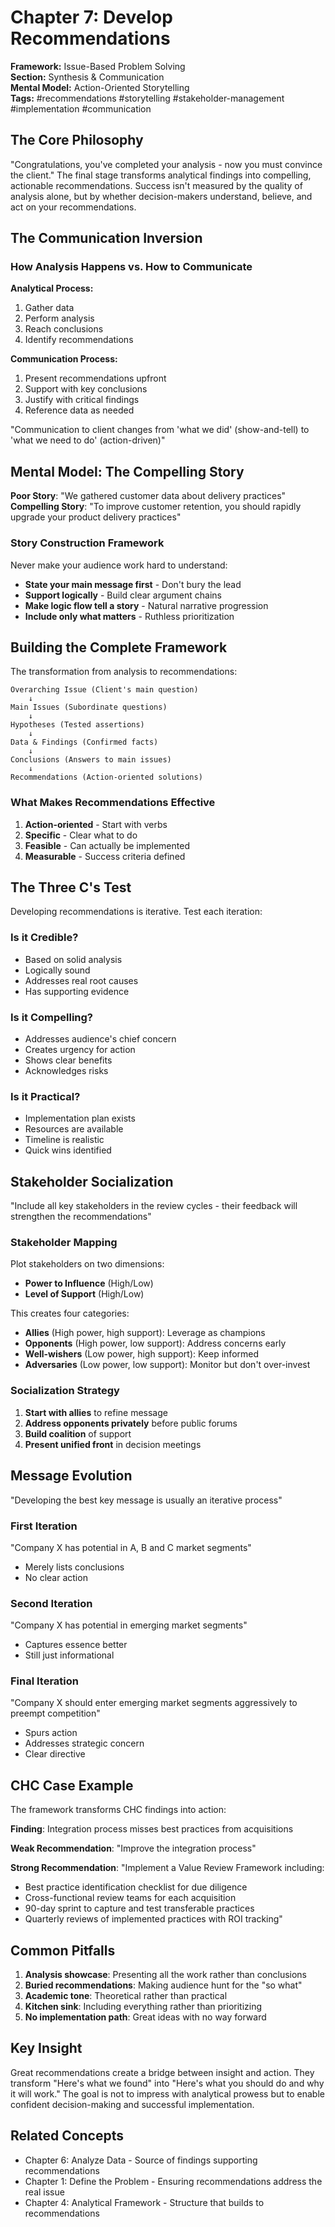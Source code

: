 # Chapter 7: Develop Recommendations

**Framework:** Issue-Based Problem Solving  
**Section:** Synthesis & Communication  
**Mental Model:** Action-Oriented Storytelling  
**Tags:** #recommendations #storytelling #stakeholder-management #implementation #communication

## The Core Philosophy

"Congratulations, you've completed your analysis - now you must convince the client." The final stage transforms analytical findings into compelling, actionable recommendations. Success isn't measured by the quality of analysis alone, but by whether decision-makers understand, believe, and act on your recommendations.

## The Communication Inversion

### How Analysis Happens vs. How to Communicate

**Analytical Process:**
1. Gather data
2. Perform analysis  
3. Reach conclusions
4. Identify recommendations

**Communication Process:**
1. Present recommendations upfront
2. Support with key conclusions
3. Justify with critical findings
4. Reference data as needed

"Communication to client changes from 'what we did' (show-and-tell) to 'what we need to do' (action-driven)"

## Mental Model: The Compelling Story

**Poor Story**: "We gathered customer data about delivery practices"
**Compelling Story**: "To improve customer retention, you should rapidly upgrade your product delivery practices"

### Story Construction Framework
Never make your audience work hard to understand:
- **State your main message first** - Don't bury the lead
- **Support logically** - Build clear argument chains
- **Make logic flow tell a story** - Natural narrative progression
- **Include only what matters** - Ruthless prioritization

## Building the Complete Framework

The transformation from analysis to recommendations:

```
Overarching Issue (Client's main question)
    ↓
Main Issues (Subordinate questions)
    ↓
Hypotheses (Tested assertions)
    ↓
Data & Findings (Confirmed facts)
    ↓
Conclusions (Answers to main issues)
    ↓
Recommendations (Action-oriented solutions)
```

### What Makes Recommendations Effective

1. **Action-oriented** - Start with verbs
2. **Specific** - Clear what to do
3. **Feasible** - Can actually be implemented
4. **Measurable** - Success criteria defined

## The Three C's Test

Developing recommendations is iterative. Test each iteration:

### Is it Credible?
- Based on solid analysis
- Logically sound
- Addresses real root causes
- Has supporting evidence

### Is it Compelling?
- Addresses audience's chief concern
- Creates urgency for action
- Shows clear benefits
- Acknowledges risks

### Is it Practical?
- Implementation plan exists
- Resources are available
- Timeline is realistic
- Quick wins identified

## Stakeholder Socialization

"Include all key stakeholders in the review cycles - their feedback will strengthen the recommendations"

### Stakeholder Mapping
Plot stakeholders on two dimensions:
- **Power to Influence** (High/Low)
- **Level of Support** (High/Low)

This creates four categories:
- **Allies** (High power, high support): Leverage as champions
- **Opponents** (High power, low support): Address concerns early
- **Well-wishers** (Low power, high support): Keep informed
- **Adversaries** (Low power, low support): Monitor but don't over-invest

### Socialization Strategy
1. **Start with allies** to refine message
2. **Address opponents privately** before public forums
3. **Build coalition** of support
4. **Present unified front** in decision meetings

## Message Evolution

"Developing the best key message is usually an iterative process"

### First Iteration
"Company X has potential in A, B and C market segments"
- Merely lists conclusions
- No clear action

### Second Iteration  
"Company X has potential in emerging market segments"
- Captures essence better
- Still just informational

### Final Iteration
"Company X should enter emerging market segments aggressively to preempt competition"
- Spurs action
- Addresses strategic concern
- Clear directive

## CHC Case Example

The framework transforms CHC findings into action:

**Finding**: Integration process misses best practices from acquisitions

**Weak Recommendation**: "Improve the integration process"

**Strong Recommendation**: 
"Implement a Value Review Framework including:
- Best practice identification checklist for due diligence
- Cross-functional review teams for each acquisition
- 90-day sprint to capture and test transferable practices
- Quarterly reviews of implemented practices with ROI tracking"

## Common Pitfalls

1. **Analysis showcase**: Presenting all the work rather than conclusions
2. **Buried recommendations**: Making audience hunt for the "so what"
3. **Academic tone**: Theoretical rather than practical
4. **Kitchen sink**: Including everything rather than prioritizing
5. **No implementation path**: Great ideas with no way forward

## Key Insight

Great recommendations create a bridge between insight and action. They transform "Here's what we found" into "Here's what you should do and why it will work." The goal is not to impress with analytical prowess but to enable confident decision-making and successful implementation.

## Related Concepts
- Chapter 6: Analyze Data - Source of findings supporting recommendations
- Chapter 1: Define the Problem - Ensuring recommendations address the real issue
- Chapter 4: Analytical Framework - Structure that builds to recommendations